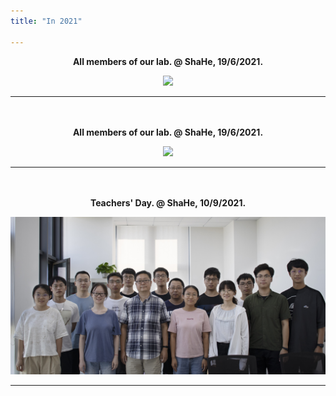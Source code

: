 ```yaml
---
title: "In 2021"

---
```


<center><strong>All members of our lab. @ ShaHe, 19/6/2021.</strong></center>
<p style="line-height: 50%;"></p>
<center><img src="/static/img/album/2021_06.jpeg" width="640px"></center>
<p style="line-height: 50%;"></p>
<hr>
<br>
<br>

<center><strong>All members of our lab. @ ShaHe, 19/6/2021.</strong></center>
<p style="line-height: 50%;"></p>
<center><img src="/static/img/album/2021_06_0.jpg" width="640px"></center>
<p style="line-height: 50%;"></p>
<hr>
<br>
<br>

<center><strong>Teachers' Day. @ ShaHe, 10/9/2021.</strong></center>
<p style="line-height: 50%;"></p>
<center><img src="/static/img/album/2021_10.jpg" width="640px"></center>
<p style="line-height: 50%;"></p>
<hr>
